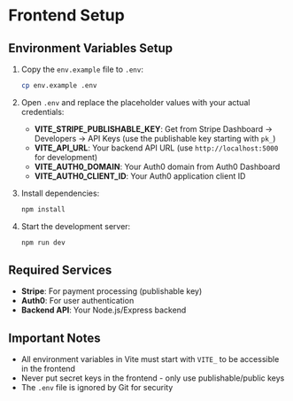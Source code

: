 # Frontend Setup

## Environment Variables Setup

1. Copy the `env.example` file to `.env`:
   ```bash
   cp env.example .env
   ```

2. Open `.env` and replace the placeholder values with your actual credentials:
   - **VITE_STRIPE_PUBLISHABLE_KEY**: Get from Stripe Dashboard → Developers → API Keys (use the publishable key starting with `pk_`)
   - **VITE_API_URL**: Your backend API URL (use `http://localhost:5000` for development)
   - **VITE_AUTH0_DOMAIN**: Your Auth0 domain from Auth0 Dashboard
   - **VITE_AUTH0_CLIENT_ID**: Your Auth0 application client ID

3. Install dependencies:
   ```bash
   npm install
   ```

4. Start the development server:
   ```bash
   npm run dev
   ```

## Required Services

- **Stripe**: For payment processing (publishable key)
- **Auth0**: For user authentication
- **Backend API**: Your Node.js/Express backend

## Important Notes

- All environment variables in Vite must start with `VITE_` to be accessible in the frontend
- Never put secret keys in the frontend - only use publishable/public keys
- The `.env` file is ignored by Git for security